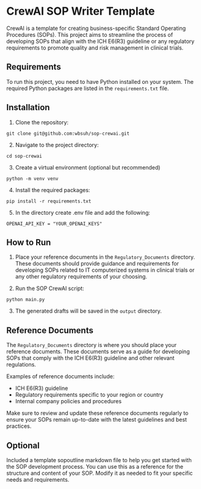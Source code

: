 # CrewAI SOP Writer Template 

CrewAI is a template for creating business-specific Standard Operating Procedures (SOPs). This project aims to streamline the process of developing SOPs that align with the ICH E6(R3) guideline or any regulatory requirements to promote quality and risk management in clinical trials. 

## Requirements

To run this project, you need to have Python installed on your system. The required Python packages are listed in the `requirements.txt` file.

## Installation

1. Clone the repository:
```
git clone git@github.com:wbsuh/sop-crewai.git
```

2. Navigate to the project directory:
```
cd sop-crewai
```
3. Create a virtual environment (optional but recommended)
```
python -m venv venv
```
4. Install the required packages:
```
pip install -r requirements.txt
```
5. In the directory create .env file and add the following:
```
OPENAI_API_KEY = "YOUR_OPENAI_KEYS"
```

## How to Run 

1. Place your reference documents in the `Regulatory_Documents` directory. These documents should provide guidance and requirements for developing SOPs related to IT computerized systems in clinical trials or any other regulatory requirements of your choosing.

2. Run the SOP CrewAI script:
```
python main.py
```

3. The generated drafts will be saved in the `output` directory.

## Reference Documents

The `Regulatory_Documents` directory is where you should place your reference documents. These documents serve as a guide for developing SOPs that comply with the ICH E6(R3) guideline and other relevant regulations.

Examples of reference documents include:
- ICH E6(R3) guideline
- Regulatory requirements specific to your region or country
- Internal company policies and procedures

Make sure to review and update these reference documents regularly to ensure your SOPs remain up-to-date with the latest guidelines and best practices.

## Optional 
Included a template sopoutline markdown file to help you get started with the SOP development process. You can use this as a reference for the structure and content of your SOP. Modify it as needed to fit your specific needs and requirements.

